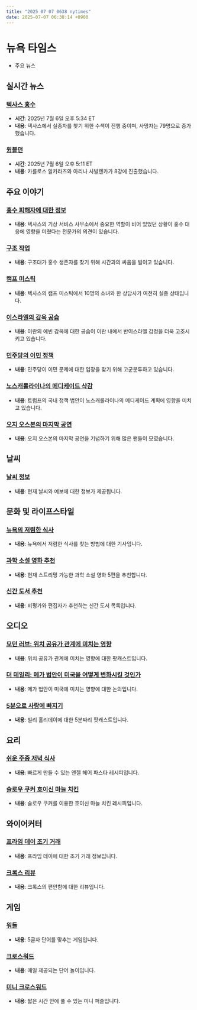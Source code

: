 ```yaml
---
title: "2025 07 07 0638 nytimes"
date: 2025-07-07 06:38:14 +0900
---
```


# 뉴욕 타임스
- 주요 뉴스

## 실시간 뉴스

### [텍사스 홍수](https://www.nytimes.com/live/2025/07/06/us/texas-floods)

- **시간**: 2025년 7월 6일 오후 5:34 ET
- **내용**: 텍사스에서 실종자를 찾기 위한 수색이 진행 중이며, 사망자는 79명으로 증가했습니다.
### [윔블던](https://www.nytimes.com/athletic/live-blogs/wimbledon-2025-live-updates-day-seven-scores-results/ecMRUxPTvXLS/)

- **시간**: 2025년 7월 6일 오후 5:11 ET
- **내용**: 카를로스 알카라즈와 아리나 사발렌카가 8강에 진출했습니다.
## 주요 이야기

### [홍수 피해자에 대한 정보](https://www.nytimes.com/2025/07/05/us/politics/texas-floods-warnings-vacancies.html)

- **내용**: 텍사스의 기상 서비스 사무소에서 중요한 역할이 비어 있었던 상황이 홍수 대응에 영향을 미쳤다는 전문가의 의견이 있습니다.
### [구조 작업](https://www.nytimes.com/2025/07/06/us/texas-floods-rescues.html)

- **내용**: 구조대가 홍수 생존자를 찾기 위해 시간과의 싸움을 벌이고 있습니다.
### [캠프 미스틱](https://www.nytimes.com/interactive/2025/07/05/us/camp-mystic-texas-flooding.html)

- **내용**: 텍사스의 캠프 미스틱에서 10명의 소녀와 한 상담사가 여전히 실종 상태입니다.
### [이스라엘의 감옥 공습](https://www.nytimes.com/2025/07/06/world/middleeast/israels-deadly-assault-on-iran-prison-incites-fury-even-among-dissidents.html)

- **내용**: 이란의 에빈 감옥에 대한 공습이 이란 내에서 반이스라엘 감정을 더욱 고조시키고 있습니다.
### [민주당의 이민 정책](https://www.nytimes.com/2025/07/06/us/politics/democrats-immigration-trump.html)

- **내용**: 민주당이 이민 문제에 대한 입장을 찾기 위해 고군분투하고 있습니다.
### [노스캐롤라이나의 메디케이드 삭감](https://www.nytimes.com/2025/07/06/us/north-carolina-medicaid-cuts.html)

- **내용**: 트럼프의 국내 정책 법안이 노스캐롤라이나의 메디케이드 계획에 영향을 미치고 있습니다.
### [오지 오스본의 마지막 공연](https://www.nytimes.com/2025/07/06/arts/music/ozzy-osbourne-black-sabbath.html)

- **내용**: 오지 오스본의 마지막 공연을 기념하기 위해 많은 팬들이 모였습니다.
## 날씨

### [날씨 정보](https://www.nytimes.com/interactive/2025/07/03/weather.html)

- **내용**: 현재 날씨와 예보에 대한 정보가 제공됩니다.
## 문화 및 라이프스타일

### [뉴욕의 저렴한 식사](https://www.nytimes.com/2025/07/03/dining/where-have-all-the-dollar-eats-gone.html)

- **내용**: 뉴욕에서 저렴한 식사를 찾는 방법에 대한 기사입니다.
### [과학 소설 영화 추천](https://www.nytimes.com/2025/07/04/movies/science-fiction-movies-streaming.html)

- **내용**: 현재 스트리밍 가능한 과학 소설 영화 5편을 추천합니다.
### [신간 도서 추천](https://www.nytimes.com/2025/07/03/books/review/new-book-recommendations.html)

- **내용**: 비평가와 편집자가 추천하는 신간 도서 목록입니다.
## 오디오

### [모던 러브: 위치 공유가 관계에 미치는 영향](https://www.nytimes.com/2025/06/25/podcasts/location-sharing-relationships.html)

- **내용**: 위치 공유가 관계에 미치는 영향에 대한 팟캐스트입니다.
### [더 데일리: 메가 법안이 미국을 어떻게 변화시킬 것인가](https://www.nytimes.com/2025/07/04/podcasts/the-daily/how-the-megabill-will-change-america.html)

- **내용**: 메가 법안이 미국에 미치는 영향에 대한 논의입니다.
### [5분으로 사랑에 빠지기](https://www.nytimes.com/2025/06/13/podcasts/5-minutes-to-love-billie-holiday.html)

- **내용**: 빌리 홀리데이에 대한 5분짜리 팟캐스트입니다.
## 요리

### [쉬운 주중 저녁 식사](https://cooking.nytimes.com/recipes/1025479-angel-hair-pasta)

- **내용**: 빠르게 만들 수 있는 앤젤 헤어 파스타 레시피입니다.
### [슬로우 쿠커 호이신 마늘 치킨](https://cooking.nytimes.com/recipes/1027037-slow-cooker-hoisin-garlic-chicken)

- **내용**: 슬로우 쿠커를 이용한 호이신 마늘 치킨 레시피입니다.
## 와이어커터

### [프라임 데이 조기 거래](https://www.nytimes.com/wirecutter/money/early-prime-day-deals-2025-0701/)

- **내용**: 프라임 데이에 대한 조기 거래 정보입니다.
### [크록스 리뷰](https://www.nytimes.com/wirecutter/reviews/best-crocs-for-men/)

- **내용**: 크록스의 편안함에 대한 리뷰입니다.
## 게임

### [워들](https://www.nytimes.com/games/wordle/index.html)

- **내용**: 5글자 단어를 맞추는 게임입니다.
### [크로스워드](https://www.nytimes.com/crosswords)

- **내용**: 매일 제공되는 단어 놀이입니다.
### [미니 크로스워드](http://www.nytimes.com/crosswords/game/mini)

- **내용**: 짧은 시간 안에 풀 수 있는 미니 퍼즐입니다.